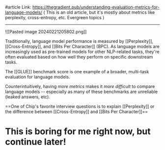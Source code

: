 #article 
Link: https://thegradient.pub/understanding-evaluation-metrics-for-language-models/
( This is an old article, but it's mostly about metrics like perplexity, cross-entropy, etc. Evergreen topics )

-----

![[Pasted image 20240221205802.png]]

Traditionally, language model performance is measured by [[Perplexity]], [[Cross-Entropy]], and [[Bits Per Character]] (BPC). 
As language models are increasingly used as pre-trained models for other NLP-related tasks, they're often evaluated based on how well they perform on specific downstream tasks.

The [[GLUE]] benchmark score is one example of a broader, multi-task evaluation for language models.

Counterintuitively, having *more metrics* makes it *more difficult* to compare language models -- especially as many of these benchmarks are unreliable (leaked answers, etc).

==One of Chip's favorite interview questions is to explain [[Perplexity]] or the difference between [[Cross-Entropy]] and [[Bits Per Character]]==


# This is boring for me right now, but continue later!